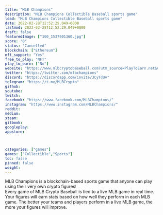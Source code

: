 ```yaml
---
title: "MLB Champions"
description: "MLB Champions Collectible Baseball sports game"
lead: "MLB Champions Collectible Baseball sports game"
date: 2022-02-28T12:52:29.049+0800
lastmod: 2022-02-28T12:52:29.049+0800
draft: false
featuredImage: ["100_1537901360.jpg"]
score: "0"
status: "Cancelled"
blockchain: ["Ethereum"]
nft_support: "Yes"
free_to_play: "NFT"
play_to_earn: ["No"]
website: "https://www.mlbcryptobaseball.com?utm_source=PlayToEarn.net&utm_medium=organic&utm_campaign=gamepage"
twitter: "https://twitter.com/mlbchampions"
discord: "https://discordapp.com/invite/JCyTdUv"
telegram: "https://t.me/MLBCrypto"
github: 
youtube: 
twitch: 
facebook: "https://www.facebook.com/MLBChampions/"
instagram: "https://www.instagram.com/MLBChampions/"
reddit: 
medium: 
steam: 
gitbook: 
googleplay: 
appstore: 

  
    
categories: ["games"]
games: ["Collectible","Sports"]
toc: false
pinned: false
weight: 
---
```

MLB Champions is a blockchain-based sports game that anyone can play using their very own crypto figures!<br> Every game of MLB Crypto Baseball is tied to a live MLB game in real time. Your figures will earn stats based on how well they perform in each MLB game. The better your teams and players perform in a live MLB game, the more your figures will improve.